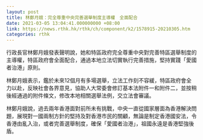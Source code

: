 ```yaml
---
layout: post
title: 林鄭月娥：完全尊重中央完善選舉制度主導權　全面配合
date: 2021-03-05 13:04:41.000000000 +08:00
link: https://news.rthk.hk/rthk/ch/component/k2/1578915-20210305.htm
categories: rthk
---
```


行政長官林鄭月娥發表聲明說，她和特區政府完全尊重中央對完善特區選舉制度的主導權，特區政府會全面配合，通過本地立法切實執行完善措施，堅持實踐「愛國者治港」原則。

林鄭月娥表示，鑑於未來12個月有多場選舉，立法工作刻不容緩，特區政府會全力以赴，反映社會各界意見，協助人大常委會修訂基本法附件一和附件二，並按稍後經通過的附件條文，修改本地相關選舉法例，交立法會審議。

林鄭月娥說，過去兩年香港面對前所未有挑戰，中央一直從國家層面為香港解決問題，展現對一國兩制方針的堅持及對香港市民的關顧，無論是制定香港國安法，令香港由亂入治，或者完善選舉制度，確保「愛國者治港」，祖國永遠是香港堅強後盾。
